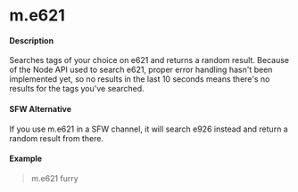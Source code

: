 # m.e621

#### Description

Searches tags of your choice on e621 and returns a random result. Because of the Node API used to search e621, proper error handling hasn't been implemented yet, so no results in the last 10 seconds means there's no results for the tags you've searched.

#### SFW Alternative
If you use m.e621 in a SFW channel, it will search e926 instead and return a random result from there.

#### Example

> m.e621 furry
